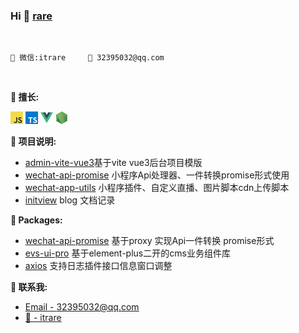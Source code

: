<!--
 * @Descripttion: 
 * @version: 
 * @Author: Zhonglai
 * @Date: 2020-08-05 23:12:22
 * @LastEditTime: 2020-09-06 14:42:23
-->


### Hi 👋 [rare]() 
<!-- `-------寻求亮点-----` -->

<!-- [![my github stats](https://github-readme-stats.vercel.app/api?username=luzhonglai&show_icons=true&hide_border=true)]() -->

<br/>
  
    🌱 微信:itrare     📮 32395032@qq.com
    
<br/>


<!-- **📖 事情:** 

 Vue2源码解析 、重学javascript -->



**📝 擅长:**  

  <code><img height="20" src="https://raw.githubusercontent.com/github/explore/80688e429a7d4ef2fca1e82350fe8e3517d3494d/topics/javascript/javascript.png"></code>
  <code><img height="20" src="https://raw.githubusercontent.com/github/explore/80688e429a7d4ef2fca1e82350fe8e3517d3494d/topics/typescript/typescript.png"></code>
  <code><img height="20" src="https://raw.githubusercontent.com/github/explore/80688e429a7d4ef2fca1e82350fe8e3517d3494d/topics/vue/vue.png"></code>
  <code><img height="20" src="https://raw.githubusercontent.com/github/explore/80688e429a7d4ef2fca1e82350fe8e3517d3494d/topics/nodejs/nodejs.png"></code>

**🚌 项目说明:**

+ [admin-vite-vue3](https://github.com/luzhonglai/admin-vite-vue3)基于vite vue3后台项目模版 
+ [wechat-api-promise](https://github.com/luzhonglai/wechat-api-promise) 小程序Api处理器、一件转换promise形式使用
+ [wechat-app-utils](https://github.com/luzhonglai/wechat-app-utils) 小程序插件、自定义直播、图片脚本cdn上传脚本
+ [initview]() blog 文档记录

**🔧 Packages:**

+ [wechat-api-promise](https://www.npmjs.com/package/wechat-api-promise) 基于proxy 实现Api一件转换 promise形式
+ [evs-ui-pro](https://www.npmjs.com/package/evs-components-pro) 基于element-plus二开的cms业务组件库
+ [axios]()  支持日志插件接口信息窗口调整

**📮 联系我:** 

- [Email - 32395032@qq.com](32395032@qq.com)
- [💬  - itrare]()






